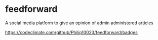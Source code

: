 # feedforward
A social media platform to give an opinion of admin administered articles

 https://codeclimate.com/github/Philip10023/feedforward/badges
